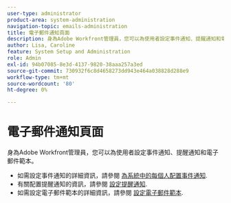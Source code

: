```yaml
---
user-type: administrator
product-area: system-administration
navigation-topic: emails-administration
title: 電子郵件通知頁面
description: 身為Adobe Workfront管理員，您可以為使用者設定事件通知、提醒通知和電子郵件範本。
author: Lisa, Caroline
feature: System Setup and Administration
role: Admin
exl-id: 94b07085-8e3d-4137-9820-38aaa257a3ed
source-git-commit: 730932f6c8d4658273dd943e464a038828d288e9
workflow-type: tm+mt
source-wordcount: '80'
ht-degree: 0%

---
```


# 電子郵件通知頁面

身為Adobe Workfront管理員，您可以為使用者設定事件通知、提醒通知和電子郵件範本。

* 如需設定事件通知的詳細資訊，請參閱 [為系統中的每個人配置事件通知](../../../administration-and-setup/manage-workfront/emails/configure-event-notifications-for-everyone-in-the-system.md).
* 有關配置提醒通知的資訊，請參閱 [設定提醒通知](../../../administration-and-setup/manage-workfront/emails/set-up-reminder-notifications.md).
* 如需設定電子郵件範本的詳細資訊，請參閱 [設定電子郵件範本](../../../administration-and-setup/manage-workfront/emails/configure-email-templates.md).
